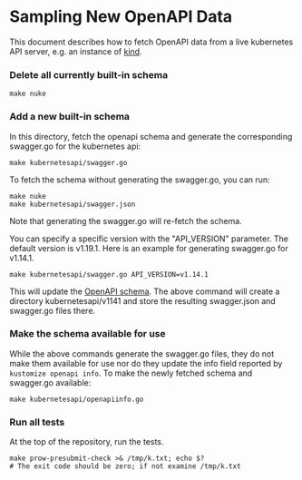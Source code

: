 # Sampling New OpenAPI Data

[OpenAPI schema]: ./kubernetesapi/
[kind]: https://hub.docker.com/r/kindest/node/tags

This document describes how to fetch OpenAPI data from a
live kubernetes API server, e.g. an instance of [kind].

### Delete all currently built-in schema
```
make nuke
```

### Add a new built-in schema

In this directory, fetch the openapi schema and generate the 
corresponding swagger.go for the kubernetes api: 

```
make kubernetesapi/swagger.go
```

To fetch the schema without generating the swagger.go, you can
run:

```
make nuke
make kubernetesapi/swagger.json
```

Note that generating the swagger.go will re-fetch the schema.

You can specify a specific version with the "API_VERSION"
parameter. The default version is v1.19.1. Here is an
example for generating swagger.go for v1.14.1.

```
make kubernetesapi/swagger.go API_VERSION=v1.14.1
```

This will update the [OpenAPI schema]. The above command will
create a directory kubernetesapi/v1141 and store the resulting
swagger.json and swagger.go files there. 

### Make the schema available for use

While the above commands generate the swagger.go files, they
do not make them available for use nor do they update the
info field reported by `kustomize openapi info`. To make the
newly fetched schema and swagger.go available:

```
make kubernetesapi/openapiinfo.go
```

### Run all tests

At the top of the repository, run the tests.

```
make prow-presubmit-check >& /tmp/k.txt; echo $?
# The exit code should be zero; if not examine /tmp/k.txt
```
